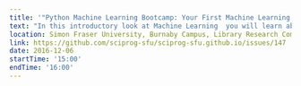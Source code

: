 ```yaml
---
title: '"Python Machine Learning Bootcamp: Your First Machine Learning Steps with Regression" by Jordan Lui and Lee Sutton'
text: "In this introductory look at Machine Learning  you will learn about the different types of Machine Learning models and build your first regression model. You'll learn about some of the considerations to fine-tune your model and improve convergence. We'll also show you some great online resources to learn about new ML models and get great example code for your own projects. This workshop is intended for users who are new to Machine Learning."
location: Simon Fraser University, Burnaby Campus, Library Research Commons
link: https://github.com/sciprog-sfu/sciprog-sfu.github.io/issues/147
date: 2016-12-06
startTime: '15:00'
endTime: '16:00'
---
```

